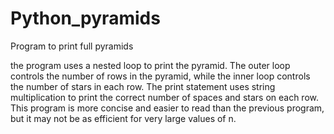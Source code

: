 # Python_pyramids
Program to print full pyramids  

the program uses a nested loop to print the pyramid. The outer loop controls the number of rows in the pyramid, while the inner loop controls the number of stars in each row. The print statement uses string multiplication to print the correct number of spaces and stars on each row. This program is more concise and easier to read than the previous program, but it may not be as efficient for very large values of n.
